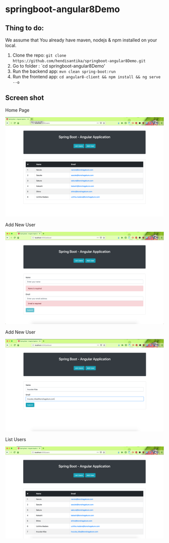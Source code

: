 # springboot-angular8Demo

## Thing to do:
We assume that You already have maven, nodejs & npm installed on your local.
1. Clone the repo: `git clone https://github.com/hendisantika/springboot-angular8Demo.git`
2. Go to folder : `cd springboot-angular8Demo'
3. Run the backend app: `mvn clean spring-boot:run`
4. Run the frontend app: `cd angular8-client && npm install && ng serve --o`
 
## Screen shot
Home Page

![Home Page](img/home.png "Home Page")

Add New User

![Add New User](img/add1.png "Add New User")

Add New User

![Add New User](img/add2.png "Add New User")

List Users

![List Users](img/list.png "List Users")